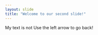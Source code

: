 ```yaml
---
layout: slide
title: "Welcome to our second slide!"
---
```

My text is not
Use the left arrow to go back!
